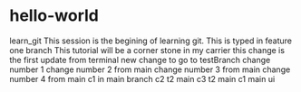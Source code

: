 # hello-world

learn_git
This session is the begining of learning git.
This is typed in feature one branch
This tutorial will be a corner stone in my carrier
this change is the first update from terminal
new change to go to testBranch
change number 1
change number 2 from main
change number 3 from main
change number 4 from main
c1 in main branch
c2 t2 main
c3 t2 main
c1 main ui
